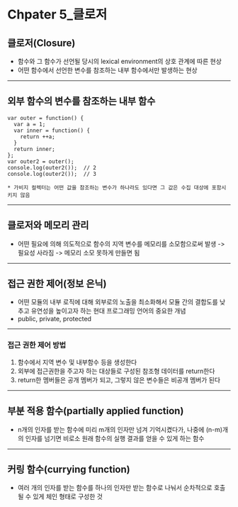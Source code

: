 # Chpater 5\_클로저

## 클로저(Closure)

- 함수와 그 함수가 선언될 당시의 lexical environment의 상호 관계에 따른 현상
- 어떤 함수에서 선언한 변수를 참조하는 내부 함수에서만 발생하는 현상

---

## 외부 함수의 변수를 참조하는 내부 함수

```
var outer = function() {
  var a = 1;
  var inner = function() {
    return ++a;
  }
  return inner;
};
var outer2 = outer();
console.log(outer2());  // 2
console.log(outer2());  // 3

* 가비지 컬렉터는 어떤 값을 참조하는 변수가 하나라도 있다면 그 값은 수집 대상에 포함시키지 않음
```

---

## 클로저와 메모리 관리

- 어떤 필요에 의해 의도적으로 함수의 지역 변수를 메모리를 소모함으로써 발생 -> 필요성 사라짐 -> 메모리 소모 못하게 만들면 됨

---

## 접근 권한 제어(정보 은닉)

- 어떤 모듈의 내부 로직에 대해 외부로의 노출을 최소화해서 모듈 간의 결합도를 낮추고 유연성을 높이고자 하는 현대 프로그래밍 언어의 중요한 개념
- public, private, protected

---

### 접근 권한 제어 방법

1. 함수에서 지역 변수 및 내부함수 등을 생성한다
2. 외부에 접근권한을 주고자 하는 대상들로 구성된 참조형 데이터를 return한다
3. return한 멤버들은 공개 멤버가 되고, 그렇지 않은 변수들은 비공개 멤버가 된다

---

## 부분 적용 함수(partially applied function)

- n개의 인자를 받는 함수에 미리 m개의 인자만 넘겨 기억시켰다가, 나중에 (n-m)개의 인자를 넘기면 비로소 원래 함수의 실행 결과를 얻을 수 있게 하는 함수

---

## 커링 함수(currying function)

- 여러 개의 인자를 받는 함수를 하나의 인자만 받는 함수로 나눠서 순차적으로 호출될 수 있게 체인 형태로 구성한 것
